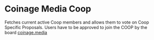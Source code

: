 # Coinage Media Coop

Fetches current active Coop members and allows them to vote on Coop Specific Proposals.
Users have to be approved to join the COOP by the board [coinage.media](https://coinage.media)
